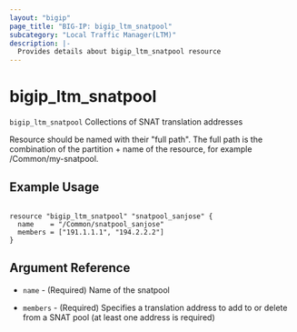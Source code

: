 ```yaml
---
layout: "bigip"
page_title: "BIG-IP: bigip_ltm_snatpool"
subcategory: "Local Traffic Manager(LTM)"
description: |-
  Provides details about bigip_ltm_snatpool resource
---
```


# bigip\_ltm\_snatpool

`bigip_ltm_snatpool` Collections of SNAT translation addresses

Resource should be named with their "full path". The full path is the combination of the partition + name of the resource, for example /Common/my-snatpool. 


## Example Usage


```hcl

resource "bigip_ltm_snatpool" "snatpool_sanjose" {
  name    = "/Common/snatpool_sanjose"
  members = ["191.1.1.1", "194.2.2.2"]
}

```      

## Argument Reference

* `name` - (Required) Name of the snatpool

* `members` - (Required) Specifies a translation address to add to or delete from a SNAT pool (at least one address is required)
